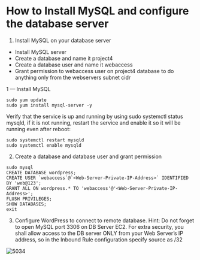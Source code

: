 # How to Install MySQL and configure the database server 

1. Install MySQL on your database server 

- Install MySQL server
- Create a database and name it project4
- Create a database user and name it webaccess
- Grant permission to webaccess user on project4 database to do anything only from the webservers subnet cidr

1 — Install MySQL 

```
sudo yum update
sudo yum install mysql-server -y
```

Verify that the service is up and running by using sudo systemctl status mysqld, if it is not running, restart the service and 
enable it so it will be running even after reboot:

```
sudo systemctl restart mysqld
sudo systemctl enable mysqld
```

2. Create a database and database user and grant permission 

```
sudo mysql
CREATE DATABASE wordpress;
CREATE USER `webaccess`@`<Web-Server-Private-IP-Address>` IDENTIFIED BY 'web@123';
GRANT ALL ON wordpress.* TO 'webaccess'@'<Web-Server-Private-IP-Address>';
FLUSH PRIVILEGES;
SHOW DATABASES;
exit
```

3. Configure WordPress to connect to remote database.
Hint: Do not forget to open MySQL port 3306 on DB Server EC2. For extra security, you shall allow access to the DB server ONLY 
from your Web Server’s IP address, so in the Inbound Rule configuration specify source as /32

![5034](https://user-images.githubusercontent.com/85270361/210138507-0b3b6372-958b-406a-9672-82f729d26b85.PNG)


